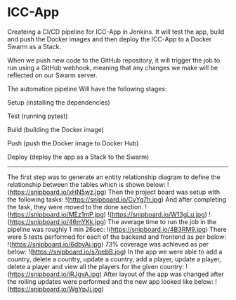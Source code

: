 # ICC-App

Createing a CI/CD pipeline for ICC-App in Jenkins. It will test the app, build and push the Docker images and then deploy the ICC-App to a Docker Swarm as a Stack.

When we push new code to the GitHub repository, it will trigger the job to run using a GitHub webhook, meaning that any changes we make will be reflected on our Swarm server.

The automation pipeline Will have the following stages:

Setup (installing the dependencies)
    

Test (running pytest)
    

Build (building the Docker image)
    

Push (push the Docker image to Docker Hub)
    

Deploy (deploy the app as a Stack to the Swarm)

--------------------------------------------------------------------------------------------------------------------
The first step was to generate an entity relationship diagram to define the relationship between the tables which is shown below:
!(https://snipboard.io/xHN5wz.jpg)
Then the project board was setup with the following tasks:
!(https://snipboard.io/CvYg7h.jpg)
And after completing the task, they were moved to the done section.
!(https://snipboard.io/MEz1mP.jpg)
!(https://snipboard.io/W13gLu.jpg)
!(https://snipboard.io/46mYKk.jpg)
The average time to run the job in the pipeline was roughly 1 min 26sec:
!(https://snipboard.io/4B3RM9.jpg)
There were 5 tests performed for each of the backend and frontend as per below:
!(https://snipboard.io/6dbyAi.jpg)
73% coverage was achieved as per below:
!(https://snipboard.io/s7pebB.jpg)
In the app we were able to add a country, delete a country, update a country, add a player, update a player, delete a player and view all the players for the given country:
!(https://snipboard.io/iRJgvA.jpg)
After layout of the app was changed after the rolling updates were performed and the new app looked like below:
!(https://snipboard.io/WgYpJj.jpg)

